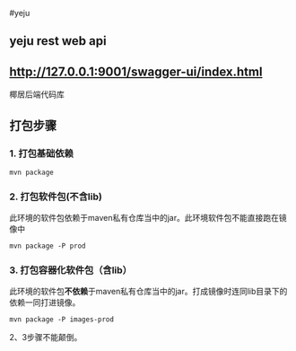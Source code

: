 #yeju

## yeju rest web api

http://127.0.0.1:9001/swagger-ui/index.html
-----------------------------------
椰居后端代码库



## 打包步骤

### 1. 打包基础依赖

```shell
mvn package
```

### 2. 打包软件包(不含lib)

此环境的软件包依赖于maven私有仓库当中的jar。此环境软件包不能直接跑在镜像中

```shell
mvn package -P prod
```

### 3. 打包容器化软件包（含lib）

此环境的软件包**不依赖**于maven私有仓库当中的jar。打成镜像时连同lib目录下的依赖一同打进镜像。

```shell
mvn package -P images-prod
```

2、3步骤不能颠倒。